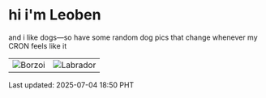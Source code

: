 # hi i'm Leoben

and i like dogs—so have some random dog pics that change whenever my CRON feels like it

|  |  |
|--------|----------|
| ![Borzoi](https://random-dog-vercel.vercel.app/api/random-borzoi?v=1751626257) | ![Labrador](https://random-dog-vercel.vercel.app/api/random-labrador?v=1751626257) |

Last updated: 2025-07-04 18:50 PHT
